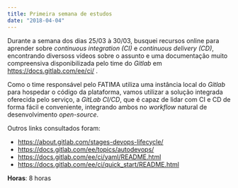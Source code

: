 ```yaml
---
title: Primeira semana de estudos
date: "2018-04-04"
---
```


Durante a semana dos dias 25/03 à 30/03, busquei recursos online para aprender sobre _continuous integration (CI)_ e _continuous delivery (CD)_, encontrando diversoss vídeos sobre o assunto e uma documentação muito compreensiva disponibilizada pelo time do _Gitlab_ em https://docs.gitlab.com/ee/ci/ .

Como o time responsável pelo FATIMA utiliza uma instância local do _Gitlab_ para hospedar o código da plataforma, vamos utilizar a solução integrada oferecida pelo serviço, a _GitLab CI/CD_, que é capaz de lidar com CI e CD de forma fácil e conveniente, integrando ambos no _workflow_ natural de desenvolvimento _open-source_.

Outros links consultados foram:

- https://about.gitlab.com/stages-devops-lifecycle/
- https://docs.gitlab.com/ee/topics/autodevops/
- https://docs.gitlab.com/ee/ci/yaml/README.html
- https://docs.gitlab.com/ee/ci/quick_start/README.html

**Horas**: 8 horas
